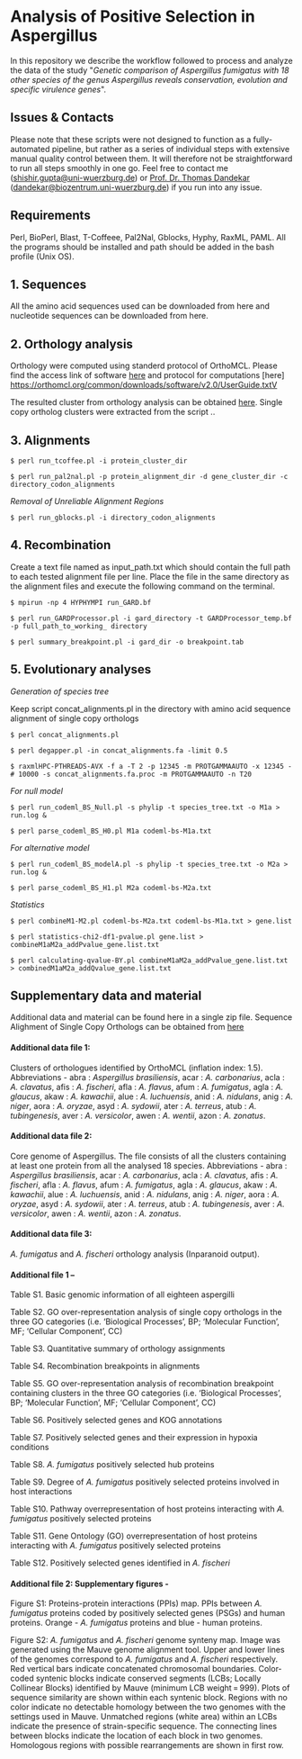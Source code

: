 # Analysis of Positive Selection in Aspergillus
In this repository we describe the workflow followed to process and analyze the data of the study "*Genetic comparison of Aspergillus fumigatus with 18 other species of the genus Aspergillus reveals conservation, evolution and specific virulence genes*".

## Issues & Contacts
Please note that these scripts were not designed to function as a fully-automated pipeline, but rather as a series of individual steps with extensive manual quality control between them. It will therefore not be straightforward to run all steps smoothly in one go. Feel free to contact me (shishir.gupta@uni-wuerzburg.de) or [Prof. Dr. Thomas Dandekar](https://www.biozentrum.uni-wuerzburg.de/bioinfo/research/groups/funct-genomics-systems-biology/people/thomas-dandekar/) (dandekar@biozentrum.uni-wuerzburg.de) if you run into any issue.

## Requirements 

Perl, BioPerl, Blast, T-Coffeee, Pal2Nal, Gblocks, Hyphy, RaxML, PAML. All the programs should be installed and path should be added in the bash profile (Unix OS).

## 1. Sequences
All the amino acid sequences used can be downloaded from here and nucleotide sequences can be downloaded from here.

## 2. Orthology analysis
Orthology were computed using standerd protocol of OrthoMCL. Please find the access link of software [here](https://orthomcl.org/common/downloads/software/v2.0/orthomclSoftware-v2.0.9.tar.gz) and protocol for computations [here] https://orthomcl.org/common/downloads/software/v2.0/UserGuide.txtV

The resulted cluster from orthology analysis can be obtained [here](https://funginet.hki-jena.de/data_files/76). Single copy ortholog clusters were extracted from the script ..

## 3. Alignments

`$ perl run_tcoffee.pl -i protein_cluster_dir`

`$ perl run_pal2nal.pl -p protein_alignment_dir -d gene_cluster_dir -c directory_codon_alignments`

*Removal of Unreliable Alignment Regions*

`$ perl run_gblocks.pl -i directory_codon_alignments`

## 4. Recombination
Create a text file named as input_path.txt which should contain the full path to each tested alignment file per line.
Place the file in the same directory as the alignment files  and execute the following command on the terminal.

`$ mpirun -np 4 HYPHYMPI run_GARD.bf`

`$ perl run_GARDProcessor.pl -i gard_directory -t GARDProcessor_temp.bf -p full_path_to_working_ directory`

`$ perl summary_breakpoint.pl -i gard_dir -o breakpoint.tab`

## 5. Evolutionary analyses

*Generation of species tree*

Keep script concat_alignments.pl in the directory with amino acid sequence alignment of single copy orthologs   

`$ perl concat_alignments.pl`

`$ perl degapper.pl -in concat_alignments.fa -limit 0.5`

`$ raxmlHPC-PTHREADS-AVX -f a -T 2 -p 12345 -m PROTGAMMAAUTO -x 12345 -# 10000 -s concat_alignments.fa.proc -m PROTGAMMAAUTO -n T20`

*For null model*

`$ perl run_codeml_BS_Null.pl -s phylip -t species_tree.txt -o M1a > run.log &`

`$ perl parse_codeml_BS_H0.pl M1a codeml-bs-M1a.txt`

*For alternative model*

`$ perl run_codeml_BS_modelA.pl -s phylip -t species_tree.txt -o M2a > run.log &`

`$ perl parse_codeml_BS_H1.pl M2a codeml-bs-M2a.txt`

*Statistics*

`$ perl combineM1-M2.pl codeml-bs-M2a.txt codeml-bs-M1a.txt > gene.list`

`$ perl statistics-chi2-df1-pvalue.pl gene.list > combineM1aM2a_addPvalue_gene.list.txt`

`$ perl calculating-qvalue-BY.pl combineM1aM2a_addPvalue_gene.list.txt > combinedM1aM2a_addQvalue_gene.list.txt`

## Supplementary data and material
Additional data and material can be found here in a single zip file. Sequence Alighment of Single Copy Orthologs can be obtained from [here](https://funginet.hki-jena.de/data_files/76)

#### Additional data file 1:

Clusters of orthologues identified by OrthoMCL (inflation index: 1.5). Abbreviations - abra : *Aspergillus brasiliensis*, acar : *A. carbonarius*, acla : *A. clavatus*, afis : *A. fischeri*, afla : *A. flavus*, afum : *A. fumigatus*, agla : *A. glaucus*, akaw : *A. kawachii*, alue : *A. luchuensis*, anid : *A. nidulans*, anig : *A. niger*, aora : *A. oryzae*, asyd : *A. sydowii*, ater : *A. terreus*, atub : *A. tubingenesis*, aver : *A. versicolor*, awen : *A. wentii*, azon : *A. zonatus*.

#### Additional data file 2:

Core genome of Aspergillus. The file consists of all the clusters containing at least one protein from all the analysed 18 species. Abbreviations - abra : *Aspergillus brasiliensis*, acar : *A. carbonarius*, acla : *A. clavatus*, afis : *A. fischeri*, afla : *A. flavus*, afum : *A. fumigatus*, agla : *A. glaucus*, akaw : *A. kawachii*, alue : *A. luchuensis*, anid : *A. nidulans*, anig : *A. niger*, aora : *A. oryzae*, asyd : *A. sydowii*, ater : *A. terreus*, atub : *A. tubingenesis*, aver : *A. versicolor*, awen : *A. wentii*, azon : *A. zonatus*.

#### Additional data file 3: 

*A. fumigatus* and *A. fischeri* orthology analysis (Inparanoid output).

#### Additional file 1 –

Table S1. Basic genomic information of all eighteen aspergilli

Table S2. GO over-representation analysis of single copy orthologs in the three GO categories (i.e. ‘Biological Processes’, BP; ‘Molecular Function’, MF; ‘Cellular Component’, CC) 

Table S3. Quantitative summary of orthology assignments

Table S4. Recombination breakpoints in alignments

Table S5. GO over-representation analysis of recombination breakpoint containing clusters in the three GO categories (i.e. ‘Biological Processes’, BP; ‘Molecular Function’, MF; ‘Cellular Component’, CC)

Table S6. Positively selected genes and KOG annotations

Table S7. Positively selected genes and their expression in hypoxia conditions

Table S8. *A. fumigatus* positively selected hub proteins

Table S9. Degree of *A. fumigatus* positively selected proteins involved in host interactions

Table S10. Pathway overrepresentation of host proteins interacting with *A. fumigatus* positively selected proteins

Table S11. Gene Ontology (GO) overrepresentation of host proteins interacting with *A. fumigatus* positively selected proteins

Table S12. Positively selected genes identified in *A. fischeri* 

#### Additional file 2: Supplementary figures -

Figure S1: Proteins-protein interactions (PPIs) map. PPIs between *A. fumigatus* proteins coded by positively selected genes (PSGs) and human proteins. Orange - *A. fumigatus* proteins and blue - human proteins. 

Figure S2: *A. fumigatus* and *A. fischeri* genome synteny map. Image was generated using the Mauve genome alignment tool. Upper and lower lines of the genomes correspond to *A. fumigatus* and *A. fischeri* respectively. Red vertical bars indicate concatenated chromosomal boundaries. Color-coded syntenic blocks indicate conserved segments (LCBs; Locally Collinear Blocks) identified by Mauve (minimum LCB weight = 999). Plots of sequence similarity are shown within each syntenic block. Regions with no color indicate no detectable homology between the two genomes with the settings used in Mauve. Unmatched regions (white area) within an LCBs indicate the presence of strain-specific sequence. The connecting lines between blocks indicate the location of each block in two genomes. Homologous regions with possible rearrangements are shown in first row.

